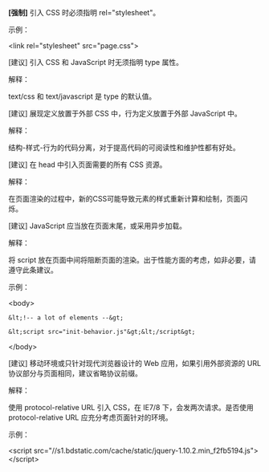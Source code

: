**\[强制\]** 引入 CSS 时必须指明 rel="stylesheet"。

示例：

&lt;link rel="stylesheet" src="page.css"&gt;

\[建议\] 引入 CSS 和 JavaScript 时无须指明 type 属性。

解释：

text/css 和 text/javascript 是 type 的默认值。

\[建议\] 展现定义放置于外部 CSS 中，行为定义放置于外部 JavaScript 中。

解释：

结构-样式-行为的代码分离，对于提高代码的可阅读性和维护性都有好处。

\[建议\] 在 head 中引入页面需要的所有 CSS 资源。

解释：

在页面渲染的过程中，新的CSS可能导致元素的样式重新计算和绘制，页面闪烁。

\[建议\] JavaScript 应当放在页面末尾，或采用异步加载。

解释：

将 script 放在页面中间将阻断页面的渲染。出于性能方面的考虑，如非必要，请遵守此条建议。

示例：

&lt;body&gt;

```
&lt;!-- a lot of elements --&gt;

&lt;script src="init-behavior.js"&gt;&lt;/script&gt;
```

&lt;/body&gt;

\[建议\] 移动环境或只针对现代浏览器设计的 Web 应用，如果引用外部资源的 URL 协议部分与页面相同，建议省略协议前缀。

解释：

使用 protocol-relative URL 引入 CSS，在 IE7/8 下，会发两次请求。是否使用 protocol-relative URL 应充分考虑页面针对的环境。

示例：

&lt;script src="//s1.bdstatic.com/cache/static/jquery-1.10.2.min\_f2fb5194.js"&gt;&lt;/script&gt;

